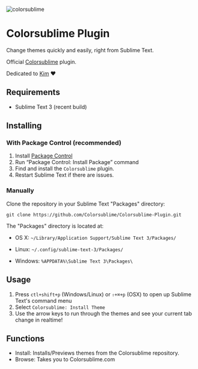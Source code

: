 ![colorsublime](http://colorsublime.com/img/ColorSublime_logo.png)

Colorsublime Plugin
===================

Change themes quickly and easily, right from Sublime Text.

Official [Colorsublime](http://colorsublime.com/) plugin.

Dedicated to [Kim](https://github.com/kimeberz) :heart:

Requirements
------------
* Sublime Text 3 (recent build)

Installing
----------
### With Package Control (recommended)
1. Install [Package Control](https://sublime.wbond.net/installation)
2. Run “Package Control: Install Package” command
3. Find and install the `Colorsublime` plugin.
4. Restart Sublime Text if there are issues.

### Manually
Clone the repository in your Sublime Text "Packages" directory:

    git clone https://github.com/Colorsublime/Colorsublime-Plugin.git

The "Packages" directory is located at:

* OS X: `~/Library/Application Support/Sublime Text 3/Packages/`

* Linux: `~/.config/sublime-text-3/Packages/`

* Windows: `%APPDATA%\Sublime Text 3\Packages\`

Usage
-----
1. Press `ctl+shift+p` (Windows/Linux) or `⇧+⌘+p` (OSX) to open up Sublime Text's command menu
2. Select `Colorsublime: Install Theme`
3. Use the arrow keys to run through the themes and see your current tab change in realtime!

Functions
---------
* Install: Installs/Previews themes from the Colorsublime repository.
* Browse: Takes you to Colorsublime.com
